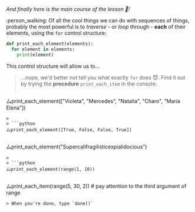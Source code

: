 _And finally here is the main course of the lesson :spaghetti:!_

:person_walking: Of all the cool things we can do with sequences of things, probably the most powerful is to _traverse_ - or _loop_ through - **each** of their elements, using the `for` control structure:

```python
def print_each_element(elements):
  for element in elements:
	print(element)
```

This control structure will allow us to...

> ...nope, we'd better not tell you what exactly `for` does :smiling_imp:.  Find it out by trying the **procedure** `print_each_item` in the console:
>
> ```python
ムprint_each_element(["Violeta", "Mercedes", "Natalia", "Charo", "María Elena"])
```
>
> ```python
ムprint_each_element([True, False, False, True])
```
>
> ```python
ムprint_each_element("Supercalifragilisticexpialidocious")
```
>
> ```python
ムprint_each_element(range(1, 10))
```
>
> ```python
ムprint_each_item(range(5, 30, 2)) # pay attention to the third argument of range
```
> When you're done, type `done()`
